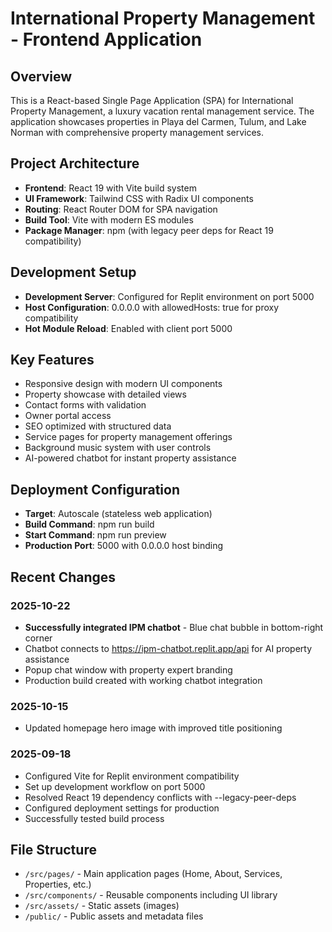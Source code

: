 # International Property Management - Frontend Application

## Overview
This is a React-based Single Page Application (SPA) for International Property Management, a luxury vacation rental management service. The application showcases properties in Playa del Carmen, Tulum, and Lake Norman with comprehensive property management services.

## Project Architecture
- **Frontend**: React 19 with Vite build system
- **UI Framework**: Tailwind CSS with Radix UI components
- **Routing**: React Router DOM for SPA navigation
- **Build Tool**: Vite with modern ES modules
- **Package Manager**: npm (with legacy peer deps for React 19 compatibility)

## Development Setup
- **Development Server**: Configured for Replit environment on port 5000
- **Host Configuration**: 0.0.0.0 with allowedHosts: true for proxy compatibility
- **Hot Module Reload**: Enabled with client port 5000

## Key Features
- Responsive design with modern UI components
- Property showcase with detailed views
- Contact forms with validation
- Owner portal access
- SEO optimized with structured data
- Service pages for property management offerings
- Background music system with user controls
- AI-powered chatbot for instant property assistance

## Deployment Configuration
- **Target**: Autoscale (stateless web application)
- **Build Command**: npm run build
- **Start Command**: npm run preview
- **Production Port**: 5000 with 0.0.0.0 host binding

## Recent Changes
### 2025-10-22
- **Successfully integrated IPM chatbot** - Blue chat bubble in bottom-right corner
- Chatbot connects to https://ipm-chatbot.replit.app/api for AI property assistance
- Popup chat window with property expert branding
- Production build created with working chatbot integration

### 2025-10-15
- Updated homepage hero image with improved title positioning

### 2025-09-18
- Configured Vite for Replit environment compatibility
- Set up development workflow on port 5000
- Resolved React 19 dependency conflicts with --legacy-peer-deps
- Configured deployment settings for production
- Successfully tested build process

## File Structure
- `/src/pages/` - Main application pages (Home, About, Services, Properties, etc.)
- `/src/components/` - Reusable components including UI library
- `/src/assets/` - Static assets (images)
- `/public/` - Public assets and metadata files